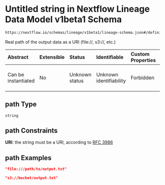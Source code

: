 # Untitled string in Nextflow Lineage Data Model v1beta1 Schema

```txt
https://nextflow.io/schemas/lineage/v1beta1/lineage-schema.json#/definitions/FileOutput/properties/path
```

Real path of the output data as a URI (file://, s3://, etc.)

| Abstract            | Extensible | Status         | Identifiable            | Custom Properties | Additional Properties | Access Restrictions | Defined In                                                                                                   |
| :------------------ | :--------- | :------------- | :---------------------- | :---------------- | :-------------------- | :------------------ | :----------------------------------------------------------------------------------------------------------- |
| Can be instantiated | No         | Unknown status | Unknown identifiability | Forbidden         | Allowed               | none                | [nextflow-lineage-v1beta1-schema.json\*](../out/nextflow-lineage-v1beta1-schema.json "open original schema") |

## path Type

`string`

## path Constraints

**URI**: the string must be a URI, according to [RFC 3986](https://tools.ietf.org/html/rfc3986 "check the specification")

## path Examples

```json
"file:///path/to/output.txt"
```

```json
"s3://bucket/output.txt"
```
